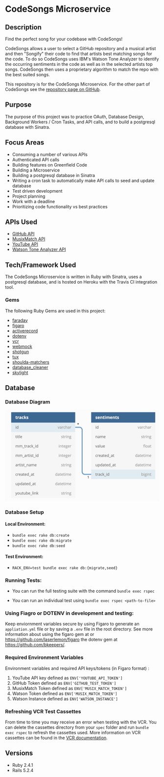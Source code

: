 # CodeSongs Microservice

## Description

Find the perfect song for your codebase with CodeSongs!

CodeSongs allows a user to select a GitHub repository and a musical artist and then "Songify" their code to find that artists best matching songs for the code. To do so CodeSongs uses IBM's Watson Tone Analyzer to identify the occurring sentiments in the code as well as in the selected artists top songs. CodeSongs then uses a proprietary algorithm to match the repo with the best suited songs.

This repository is for the CodeSongs Microservice. For the other part of CodeSongs see the [repository page on GitHub](https://github.com/BabsLabs/code_songs).

## Purpose

The purpose of this project was to practice OAuth, Database Design, Background Workers / Cron Tasks, and API calls, and to build a postgresql database with Sinatra.

## Focus Areas

* Consuming a number of various APIs
* Authenticated API calls
* Building features on Greenfield Code
* Building a Microservice
* Building a postgresql database in Sinatra
* Writing a cron task to automatically make API calls to seed and update database
* Test driven development
* Project planning
* Work with a deadline
* Prioritizing code functionality vs best practices

## APIs Used
* [GitHub API](https://developer.github.com/v3)
* [MusixMatch API](https://developer.musixmatch.com)
* [YouTube API](https://developers.google.com/youtube/v3)
* [Watson Tone Analyzer API](https://www.ibm.com/watson/services/tone-analyzer)

## Tech/Framework Used

The CodeSongs Microservice is written in Ruby with Sinatra, uses a postgresql database, and is hosted on Heroku with the Travis CI integration tool.

### Gems
The following Ruby Gems are used in this project:

* [faraday](https://github.com/lostisland/faraday)
* [figaro](https://github.com/laserlemon/figaro)
* [activerecord](https://github.com/rails/rails/tree/master/activerecord)
* [dotenv](https://github.com/motdotla/dotenv)
* [vcr](https://github.com/vcr/vcr)
* [webmock](https://github.com/bblimke/webmock)
* [shotgun](https://github.com/rtomayko/shotgun)
* [tux](https://github.com/cldwalker/tux)
* [shoulda-matchers](https://github.com/thoughtbot/shoulda-matchers)
* [database_cleaner](https://github.com/DatabaseCleaner/database_cleaner)
* [skylight](https://www.skylight.io/)

## Database

### Database Diagram
![Database Diagram](https://raw.githubusercontent.com/BabsLabs/code_songs_microservice/readme_bb/app/lib/images/Screen%20Shot%202020-01-09%20at%206.09.45%20PM.png)


### Database Setup

#### Local Environment:
  - `bundle exec rake db:create`
  - `bundle exec rake db:migrate`
  - `bundle exec rake db:seed`

#### Test Environment:
  - `RACK_ENV=test bundle exec rake db:{migrate,seed}`

### Running Tests:
  - You can run the full testing suite with the command `bundle exec rspec`

  - You can run an individual test using `bundle exec rspec <path-to-file>`

### Using Fiagro or DOTENV in development and testing:
Keep enviornment variables secure by using Figaro to generate an `appliation.yml` file or by saving a `.env` file in the root directory. See more information about using the figaro gem at or https://github.com/laserlemon/figaro the dotenv gem at https://github.com/bkeepers/.

### Required Environment Variables
Environment variables and required API keys/tokens (in Figaro format) :
1. YouTube API key defined as `ENV['YOUTUBE_API_TOKEN']`
1. GitHub Token defined as `ENV['GITHUB_TEST_TOKEN']`
1. MusixMatch Token defined as `ENV['MUSIX_MATCH_TOKEN']`
1. Watson Token defined as `ENV['MUSIX_MATCH_TOKEN']`
1. Watson Instance defined as `ENV['WATSON_INSTANCE']`

### Refreshing VCR Test Cassettes
From time to time you may receive an error when testing with the VCR. You can delete the cassettes directory from your `spec` folder and run `bundle exec rspec` to refresh the cassettes used. More information on VCR cassettes can be found in the [VCR documentation](https://github.com/vcr/vcr).

## Versions
- Ruby 2.4.1
- Rails 5.2.4